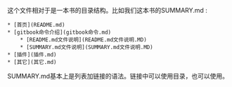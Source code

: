 
这个文件相对于是一本书的目录结构。比如我们这本书的SUMMARY.md :


```
* [首页](README.md)
* [gitbook命令介绍](gitbook命令.md)
    * [README.md文件说明](README.md文件说明.MD)
    * [SUMMARY.md文件说明](SUMMARY.md文件说明.MD)
* [插件](插件.md)
* [其它](其它.md)
```


SUMMARY.md基本上是列表加链接的语法。链接中可以使用目录，也可以使用。

